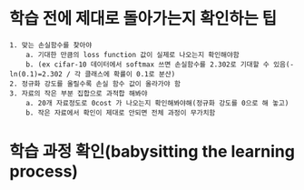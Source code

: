 # 학습 전에 제대로 돌아가는지 확인하는 팁
	1. 맞는 손실함수를 찾아야
		a. 기대한 만큼의 loss function 값이 실제로 나오는지 확인해야함
		b. (ex cifar-10 데이터에서 softmax 쓰면 손실함수를 2.302로 기대할 수 있음(-ln(0.1)=2.302 / 각 클래스에 확률이 0.1로 분산)
	2. 정규화 강도를 올릴수록 손실 함수 값이 올라가야 함
	3. 자료의 작은 부분 집합으로 과적합 해봐야
		a. 20개 자료정도로 0cost 가 나오는지 확인해봐야해(정규화 강도를 0으로 해 놓고)
		b. 작은 자료에서 확인이 제대로 안되면 전체 과정이 무가치함
# 학습 과정 확인(babysitting the learning process)

